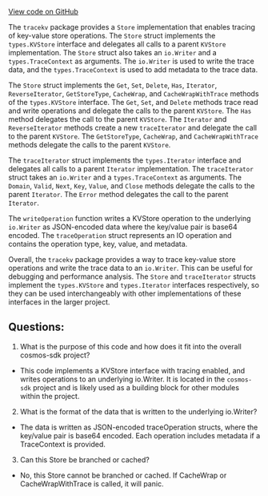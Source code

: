 [View code on GitHub](https://github.com/cosmos/cosmos-sdk.git/store/tracekv/store.go)

The `tracekv` package provides a `Store` implementation that enables tracing of key-value store operations. The `Store` struct implements the `types.KVStore` interface and delegates all calls to a parent `KVStore` implementation. The `Store` struct also takes an `io.Writer` and a `types.TraceContext` as arguments. The `io.Writer` is used to write the trace data, and the `types.TraceContext` is used to add metadata to the trace data.

The `Store` struct implements the `Get`, `Set`, `Delete`, `Has`, `Iterator`, `ReverseIterator`, `GetStoreType`, `CacheWrap`, and `CacheWrapWithTrace` methods of the `types.KVStore` interface. The `Get`, `Set`, and `Delete` methods trace read and write operations and delegate the calls to the parent `KVStore`. The `Has` method delegates the call to the parent `KVStore`. The `Iterator` and `ReverseIterator` methods create a new `traceIterator` and delegate the call to the parent `KVStore`. The `GetStoreType`, `CacheWrap`, and `CacheWrapWithTrace` methods delegate the calls to the parent `KVStore`.

The `traceIterator` struct implements the `types.Iterator` interface and delegates all calls to a parent `Iterator` implementation. The `traceIterator` struct takes an `io.Writer` and a `types.TraceContext` as arguments. The `Domain`, `Valid`, `Next`, `Key`, `Value`, and `Close` methods delegate the calls to the parent `Iterator`. The `Error` method delegates the call to the parent `Iterator`.

The `writeOperation` function writes a KVStore operation to the underlying `io.Writer` as JSON-encoded data where the key/value pair is base64 encoded. The `traceOperation` struct represents an IO operation and contains the operation type, key, value, and metadata.

Overall, the `tracekv` package provides a way to trace key-value store operations and write the trace data to an `io.Writer`. This can be useful for debugging and performance analysis. The `Store` and `traceIterator` structs implement the `types.KVStore` and `types.Iterator` interfaces respectively, so they can be used interchangeably with other implementations of these interfaces in the larger project.
## Questions: 
 1. What is the purpose of this code and how does it fit into the overall cosmos-sdk project?
- This code implements a KVStore interface with tracing enabled, and writes operations to an underlying io.Writer. It is located in the `cosmos-sdk` project and is likely used as a building block for other modules within the project.

2. What is the format of the data that is written to the underlying io.Writer?
- The data is written as JSON-encoded traceOperation structs, where the key/value pair is base64 encoded. Each operation includes metadata if a TraceContext is provided.

3. Can this Store be branched or cached?
- No, this Store cannot be branched or cached. If CacheWrap or CacheWrapWithTrace is called, it will panic.